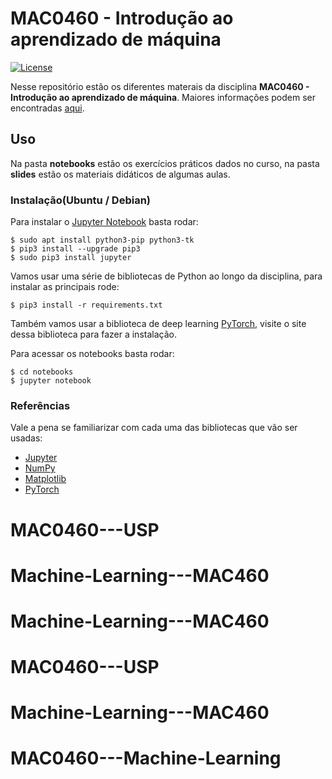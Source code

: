 # MAC0460 - Introdução ao aprendizado de máquina
[![License](https://img.shields.io/github/license/mashape/apistatus.svg?maxAge=2592000)](https://github.com/MLIME/MAC0460/blob/master/LICENSE)


Nesse repositório estão os diferentes materais da disciplina **MAC0460 - Introdução ao aprendizado de máquina**.
Maiores informações podem ser encontradas [aqui](https://uspdigital.usp.br/jupiterweb/obterDisciplina?sgldis=MAC0460).

## Uso

Na pasta **notebooks** estão os exercícios práticos dados no curso, na pasta **slides** estão os materiais didáticos de algumas aulas. 

### Instalação(Ubuntu / Debian)
Para instalar o [Jupyter Notebook](http://jupyter.org/) basta rodar:

```
$ sudo apt install python3-pip python3-tk
$ pip3 install --upgrade pip3
$ sudo pip3 install jupyter
```

Vamos usar uma série de bibliotecas de Python ao longo da disciplina, para instalar as principais rode:

```
$ pip3 install -r requirements.txt
```
Também vamos usar a biblioteca de deep learning [PyTorch](https://pytorch.org/), visite o site dessa biblioteca para fazer a instalação.

Para acessar os notebooks basta rodar:

```
$ cd notebooks
$ jupyter notebook
```

### Referências

Vale a pena se familiarizar com cada uma das bibliotecas que vão ser usadas:
- [Jupyter](https://jupyter.readthedocs.io/en/latest/)
- [NumPy](https://docs.scipy.org/doc/numpy-dev/user/quickstart.html)
- [Matplotlib](https://matplotlib.org/tutorials/index.html)
- [PyTorch](https://pytorch.org/tutorials/)

# MAC0460---USP
# Machine-Learning---MAC460
# Machine-Learning---MAC460
# MAC0460---USP
# Machine-Learning---MAC460
# MAC0460---Machine-Learning

